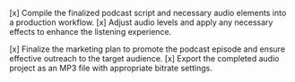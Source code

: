 [x] Compile the finalized podcast script and necessary audio elements into a production workflow.
[x] Adjust audio levels and apply any necessary effects to enhance the listening experience.


[x] Finalize the marketing plan to promote the podcast episode and ensure effective outreach to the target audience.
[x] Export the completed audio project as an MP3 file with appropriate bitrate settings.